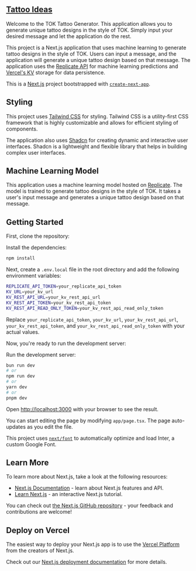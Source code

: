 ## [Tattoo Ideas](https://www.tattooideas.io/)

Welcome to the TOK Tattoo Generator. This application allows you to generate unique tattoo designs in the style of TOK. Simply input your desired message and let the application do the rest.

This project is a Next.js application that uses machine learning to generate tattoo designs in the style of TOK. Users can input a message, and the application will generate a unique tattoo design based on that message. The application uses the [Replicate API](https://replicate.com/) for machine learning predictions and [Vercel's KV](https://vercel.com/docs/storage/vercel-kv) storage for data persistence.

This is a [Next.js](https://nextjs.org/) project bootstrapped with [`create-next-app`](https://github.com/vercel/next.js/tree/canary/packages/create-next-app).

## Styling

This project uses [Tailwind CSS](https://tailwindcss.com/) for styling. Tailwind CSS is a utility-first CSS framework that is highly customizable and allows for efficient styling of components.

The application also uses [Shadcn](https://shadcn.com/) for creating dynamic and interactive user interfaces. Shadcn is a lightweight and flexible library that helps in building complex user interfaces.


## Machine Learning Model

This application uses a machine learning model hosted on [Replicate](https://replicate.com/dokeet/yomico-art-tattoo). The model is trained to generate tattoo designs in the style of TOK. It takes a user's input message and generates a unique tattoo design based on that message.


## Getting Started
First, clone the repository:

Install the dependencies:

```bash
npm install
```

Next, create a `.env.local` file in the root directory and add the following environment variables:

```bash
REPLICATE_API_TOKEN=your_replicate_api_token
KV_URL=your_kv_url
KV_REST_API_URL=your_kv_rest_api_url
KV_REST_API_TOKEN=your_kv_rest_api_token
KV_REST_API_READ_ONLY_TOKEN=your_kv_rest_api_read_only_token
```

Replace `your_replicate_api_token`, `your_kv_url`, `your_kv_rest_api_url`, `your_kv_rest_api_token`, and `your_kv_rest_api_read_only_token` with your actual values.

Now, you're ready to run the development server:


Run the development server:

```bash
bun run dev
# or
npm run dev
# or
yarn dev
# or
pnpm dev
```

Open [http://localhost:3000](http://localhost:3000) with your browser to see the result.

You can start editing the page by modifying `app/page.tsx`. The page auto-updates as you edit the file.

This project uses [`next/font`](https://nextjs.org/docs/basic-features/font-optimization) to automatically optimize and load Inter, a custom Google Font.

## Learn More

To learn more about Next.js, take a look at the following resources:

- [Next.js Documentation](https://nextjs.org/docs) - learn about Next.js features and API.
- [Learn Next.js](https://nextjs.org/learn) - an interactive Next.js tutorial.

You can check out [the Next.js GitHub repository](https://github.com/vercel/next.js/) - your feedback and contributions are welcome!

## Deploy on Vercel

The easiest way to deploy your Next.js app is to use the [Vercel Platform](https://vercel.com/new?utm_medium=default-template&filter=next.js&utm_source=create-next-app&utm_campaign=create-next-app-readme) from the creators of Next.js.

Check out our [Next.js deployment documentation](https://nextjs.org/docs/deployment) for more details.
